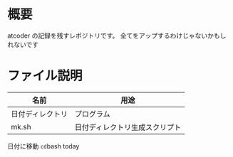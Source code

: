 # 概要
atcoder の記録を残すレポジトリです。
全てをアップするわけじゃないかもしれないです

# ファイル説明

名前|用途
---|---
日付ディレクトリ|プログラム
mk.sh|日付ディレクトリ生成スクリプト

日付に移動
` cd `bash today` ` 

